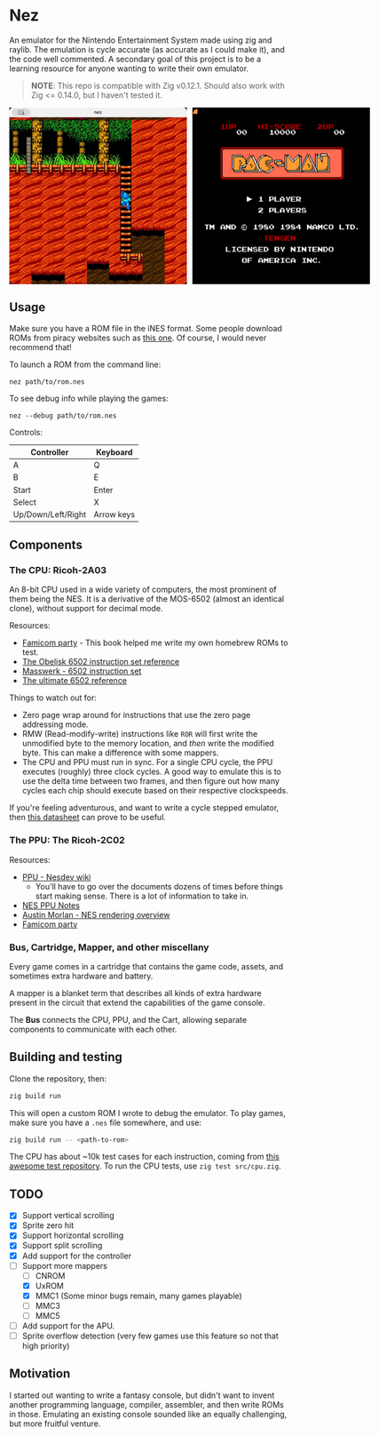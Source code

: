 # Nez

An emulator for the Nintendo Entertainment System made using zig and raylib.
The emulation is cycle accurate (as accurate as I could make it), and the code well commented.
A secondary goal of this project is to be a learning resource for anyone wanting to write their
own emulator.

> **NOTE**: This repo is compatible with Zig v0.12.1.
> Should also work with Zig <= 0.14.0, but I haven't tested it.

<div style="display: flex; gap: 10px;">
    <img src="./screens/megaman2_gameplay.webp" alt="pacman home screen" width="320px"/>
    <img src="./screens/pacman.png" alt="pacman home screen" width="320px"/>
</div>

## Usage

Make sure you have a ROM file in the iNES format.
Some people download ROMs from piracy websites such as [this one](https://www.emulatorgames.net/roms/nintendo/).
Of course, I would never recommend that!

To launch a ROM from the command line:

```
nez path/to/rom.nes 
```

To see debug info while playing the games:

```
nez --debug path/to/rom.nes
```

Controls:

| Controller         | Keyboard   |
|--------------------|------------|
| A                  | Q          |
| B                  | E          |
| Start              | Enter      |
| Select             | X          |
| Up/Down/Left/Right | Arrow keys |

## Components

### The CPU: Ricoh-2A03

An 8-bit CPU used in a wide variety of computers, the most prominent of them being the NES.
It is a derivative of the MOS-6502 (almost an identical clone), without support for decimal mode.

Resources:

- [Famicom party](https://famicom.party/book/) - This book helped me write my own homebrew ROMs to test.
- [The Obelisk 6502 instruction set reference](https://www.nesdev.org/obelisk-6502-guide/reference.html)
- [Masswerk - 6502 instruction set](https://www.masswerk.at/6502/6502_instruction_set.html)
- [The ultimate 6502 reference](https://www.pagetable.com/c64ref/6502/?tab=2#)

Things to watch out for:
- Zero page wrap around for instructions that use the zero page addressing mode.
- RMW (Read-modify-write) instructions like `ROR` will first write the unmodified byte
  to the memory location, and *then* write the modified byte. This can make a difference
  with some mappers.
- The CPU and PPU must run in sync. For a single CPU cycle, the PPU executes (roughly) three clock cycles.
  A good way to emulate this is to use the delta time between two frames, and then figure out how many cycles
  each chip should execute based on their respective clockspeeds.

If you're feeling adventurous,
and want to write a cycle stepped emulator,
then [this datasheet](https://www.princeton.edu/~mae412/HANDOUTS/Datasheets/6502.pdf) can prove to be useful.

### The PPU: The Ricoh-2C02

Resources:
- [PPU - Nesdev wiki](https://www.nesdev.org/wiki/PPU)
    - You'll have to go over the documents dozens of times before things start making sense.
      There is a lot of information to take in.
- [NES PPU Notes](https://github.com/pjhades/tolarian-academy/blob/master/nes-ppu.md)
- [Austin Morlan - NES rendering overview](https://austinmorlan.com/posts/nes_rendering_overview/)
- [Famicom party](https://famicom.party/book/)

### Bus, Cartridge, Mapper, and other miscellany

Every game comes in a cartridge that contains the game code, assets, and sometimes
extra hardware and battery.

A mapper is a blanket term that describes all kinds of extra hardware present in the circuit that extend the capabilities of the game console.

The **Bus** connects the CPU, PPU, and the Cart, allowing separate components to communicate with each other.

## Building and testing

Clone the repository, then:

```sh
zig build run
```

This will open a custom ROM I wrote to debug the emulator.
To play games, make sure you have a `.nes` file somewhere, and use:
 
 ```sh
 zig build run -- <path-to-rom>
 ```


The CPU has about ~10k test cases for each instruction, coming from [this awesome test repository](https://github.com/TomHarte/ProcessorTests/tree/main/nes6502).
To run the CPU tests, use `zig test src/cpu.zig`.

## TODO

- [x] Support vertical scrolling
- [x] Sprite zero hit
- [x] Support horizontal scrolling
- [x] Support split scrolling
- [x] Add support for the controller
- [ ] Support more mappers
    - [ ] CNROM
    - [x] UxROM
    - [x] MMC1 (Some minor bugs remain, many games playable)
    - [ ] MMC3
    - [ ] MMC5
- [ ] Add support for the APU.
- [ ] Sprite overflow detection (very few games use this feature so not that high priority)

## Motivation

I started out wanting to write a fantasy console,
but didn't want to invent another programming language, compiler, assembler, and then write ROMs in those.
Emulating an existing console sounded like an equally challenging, but more fruitful venture.


